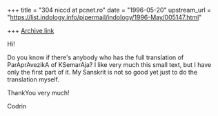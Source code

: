 +++
title = "304 niccd at pcnet.ro"
date = "1996-05-20"
upstream_url = "https://list.indology.info/pipermail/indology/1996-May/005147.html"

+++
[Archive link](https://list.indology.info/pipermail/indology/1996-May/005147.html)

Hi!

Do you know if there's anybody who has the full translation of
ParAprAvezikA of KSemarAja? I like very much this small text, but I
have only the first part of it. My Sanskrit is not so good yet just
to do the translation myself. 

ThankYou very much!

Codrin





